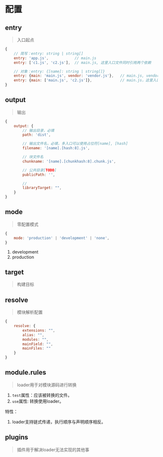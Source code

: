 # 配置

## entry

> 入口起点

```js
{
    // 简写：entry: string | string[]
    entry: 'app.js',            // main.js
    entry: ['c1.js', 'c2.js'],  // main.js, 这里入口文件同时引用两个依赖

    // 对象：entry: {[name]: string | string[]}
    entry: {main: 'main.js', vendor: 'vendor.js'},   // main.js, vendor.js
    entry: {main: ['main.js', 'c2.js']},             // main.js，这里入口文件同时引用两个依赖
}

```

## output

> 输出

```js
{
    output: {
        // 输出目录，必填
        path: 'dist',

        // 输出文件名，必填，多入口可以使用占位符[name], [hash]
        filename: '[name].[hash:8].js',

        // 块文件名
        chunkname: '[name].[chunkhash:8].chunk.js',

        // 公共目录[TODO]
        publicPath: '',

        // 
        libraryTarget: "",
    }
}

```

## mode

> 零配置模式

```js
{
    mode: 'production' | 'development' | 'none',
}
```

1. development
2. production

## target

> 构建目标

## resolve

> 模块解析配置

```js
{
    resolve: {
        extensions: "",
        alias: "",
        modules: "",
        mainField: "",
        mainFiles: ""
    }
}
```

## module.rules

> loader用于对模块源码进行转换

1. `test`属性：应该被转换的文件。
2. `use`属性: 转换使用loader。

特性：

1. loader支持链式传递，执行顺序与声明顺序相反。

## plugins

> 插件用于解决loader无法实现的其他事
